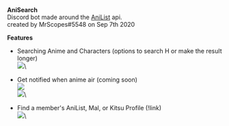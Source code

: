 **AniSearch**\
Discord bot made around the [AniList](https://anilist.co/) api.\
created by MrScopes#5548 on Sep 7th 2020

**Features**
- Searching Anime and Characters (options to search H or make the result longer)\
![](https://i.imgur.com/fqcWOHH.png)\

- Get notified when anime air (coming soon)\
![](https://i.imgur.com/ZcREVwj.png)\
![](https://i.imgur.com/nhOsRTo.png)\

- Find a member's AniList, Mal, or Kitsu Profile (!link)\
![](https://i.imgur.com/LepSapd.png)\